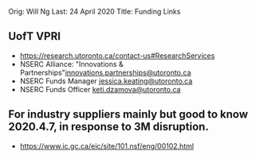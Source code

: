 Orig:   Will Ng
Last:  24 April 2020
Title: Funding Links

## UofT VPRI
- https://research.utoronto.ca/contact-us#ResearchServices
- NSERC Alliance: "Innovations & Partnerships"<innovations.partnerships@utoronto.ca>
- NSERC Funds Manager <jessica.keating@utoronto.ca> 
- NSERC Funds Officer <keti.dzamova@utoronto.ca>

## For industry suppliers mainly but good to know 2020.4.7, in response to 3M disruption.
- https://www.ic.gc.ca/eic/site/101.nsf/eng/00102.html

